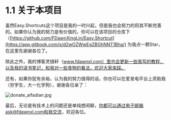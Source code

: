 # 1.1 关于本项目

虽然Easy.Shortcuts这个项目是我的一时兴起，但是我也会努力的将其不断完善的。如果你认为我的努力是有价值的，你可以在该项目的仓库下（[https://github.com/FDawnXingLin/Easy.Shortcut](https://app.gitbook.com/s/d2wOZWwEgZBGhNNT1Bha/)  为我点一颗Star，在这里先谢谢各位了。

除此之外，我的博客灵镜轩（www.fdawnxl.com）里也会更新一些我写的教程，以及我的读书笔记，和我对一些食物的看法，欢迎大家来踩。

还有，如果你犹有余裕，认为我的努力值得的话，你也可以在爱发电平台上资助我（穷学生，大一化学狗），谢谢各位亲了：

![donate\_aifadian.jpg](../.gitbook/assets/donate\_aifadian.jpg)

最后，无论是有技术上的问题还是单纯想闲聊，你都可以通过电子邮箱ask@fdawnxl.com和我交流，欢迎各位。

